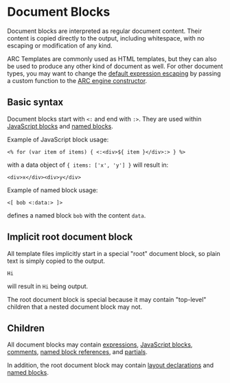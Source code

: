 # Document Blocks

Document blocks are interpreted as regular document content. Their content is copied directly to the output, including whitespace, with no escaping or modification of any kind.

ARC Templates are commonly used as HTML templates, but they can also be used to produce any other kind of document as well. For other document types, you may want to change the [default expression escaping](expressions.md#escaping) by passing a custom function to the [ARC engine constructor](engine.md).

## Basic syntax

Document blocks start with `<:` and end with `:>`. They are used within [JavaScript blocks](language.md) and [named blocks](layout.md).

Example of JavaScript block usage:

    <% for (var item of items) { <:<div>${ item }</div>:> } %>
    
with a data object of `{ items: ['x', 'y'] }` will result in:

    <div>x</div><div>y</div>

Example of named block usage:

    <[ bob <:data:> ]>
    
defines a named block `bob` with the content `data`.
    
## Implicit root document block

All template files implicitly start in a special "root" document block, so plain text is simply copied to the output. 

    Hi

will result in `Hi` being output.

The root document block is special because it may contain "top-level" children that a nested document block may not.

## Children

All document blocks may contain [expressions](expressions.md), [JavaScript blocks](language.md), [comments](comments.md), [named block references](layout.md), and [partials](partials.md).
 
In addition, the root document block may contain [layout declarations](layout.md) and [named blocks](layout.md).
